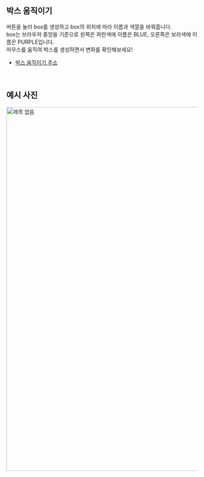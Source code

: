 ## 박스 움직이기<br>

버튼을 눌러 box를 생성하고 box의 위치에 따라 이름과 색깔을 바꿔줍니다.<br>
box는 브라우저 중앙을 기준으로 왼쪽은 파란색에 이름은 BLUE, 오른쪽은 보라색에 이름은 PURPLE입니다.<br>
마우스를 움직여 박스를 생성하면서 변화를 확인해보세요!<br>
- [박스 움직이기 주소](https://dev-redo.github.io/move-box/)
<br>

## 예시 사진<br>
<img width="958" alt="제목 없음" src="https://user-images.githubusercontent.com/69149030/147861801-453e9a58-f2b8-43dc-a505-4423f1dbaa26.png">
